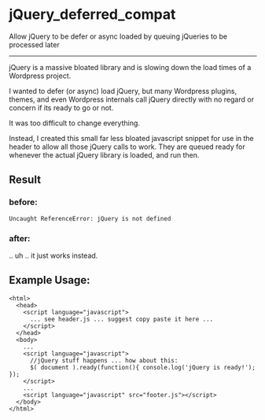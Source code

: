 # jQuery_deferred_compat
Allow jQuery to be defer or async loaded by queuing jQueries to be processed later

---

jQuery is a massive bloated library and is slowing down the load times of a Wordpress project.

I wanted to defer (or async) load jQuery, but many Wordpress plugins, themes, and even Wordpress internals call jQuery directly with no regard or concern if its ready to go or not.

It was too difficult to change everything.

Instead, I created this small far less bloated javascript snippet for use in the header to allow all those jQuery calls to work. They are queued ready for whenever the actual jQuery library is loaded, and run then.


## Result
### before:
   `Uncaught ReferenceError: jQuery is not defined`
### after:
  .. uh .. it just works instead.


## Example Usage:
```
<html>
  <head>
    <script language="javascript">
      ... see header.js ... suggest copy paste it here ...
    </script>
  </head>
  <body>
    ...
    <script language="javascript">
      //jQuery stuff happens ... how about this:
      $( document ).ready(function(){ console.log('jQuery is ready!'); });
    </script>
    ...
    <script language="javascript" src="footer.js"></script>
  </body>
</html>
```

